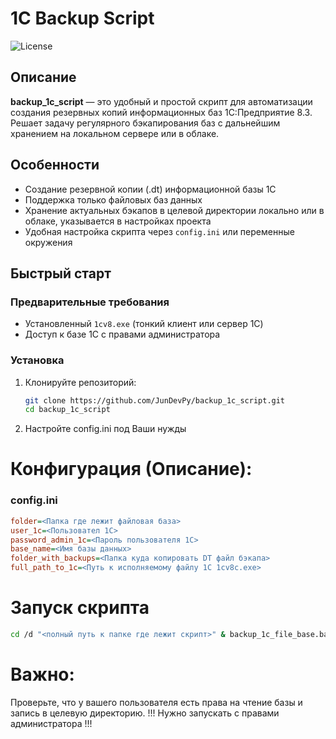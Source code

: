 # 1C Backup Script

![License](https://img.shields.io/github/license/JunDevPy/backup_1c_script)

## Описание

**backup_1c_script** — это удобный и простой скрипт для автоматизации создания резервных копий информационных баз 1С:Предприятие 8.3. Решает задачу регулярного бэкапирования баз с дальнейшим хранением на локальном сервере или в облаке.

## Особенности

- Создание резервной копии (.dt) информационной базы 1С
- Поддержка только файловых баз данных
- Хранение актуальных бэкапов в целевой директории локально или в облаке, указывается в настройках проекта
- Удобная настройка скрипта через `config.ini` или переменные окружения

## Быстрый старт

### Предварительные требования

- Установленный `1cv8.exe` (тонкий клиент или сервер 1С)
- Доступ к базе 1С с правами администратора

### Установка

1. Клонируйте репозиторий:
   ```bash
   git clone https://github.com/JunDevPy/backup_1c_script.git
   cd backup_1c_script
2. Настройте config.ini под Ваши нужды
# Конфигурация (Описание):

### config.ini
```ini
folder=<Папка где лежит файловая база>
user_1c=<Пользовател 1С>
password_admin_1c=<Пароль пользователя 1С>
base_name=<Имя базы данных>
folder_with_backups=<Папка куда копировать DT файл бэкапа>
full_path_to_1c=<Путь к исполняемому файлу 1С 1cv8c.exe>
```

# Запуск скрипта

```bash
cd /d "<полный путь к папке где лежит скрипт>" & backup_1c_file_base.bat
```

# Важно:
Проверьте, что у вашего пользователя есть права на чтение базы и запись в целевую директорию. !!! Нужно запускать с правами администратора !!!
